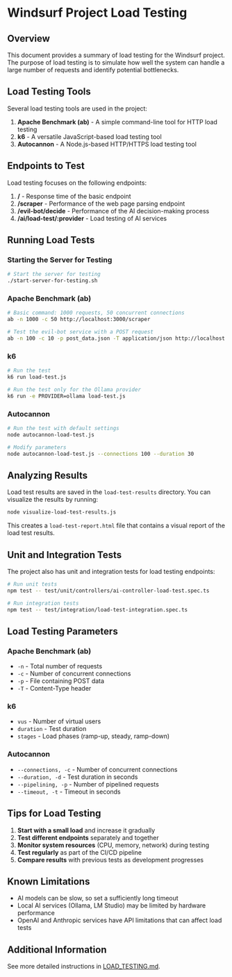 # Windsurf Project Load Testing

## Overview

This document provides a summary of load testing for the Windsurf project. The purpose of load testing is to simulate how well the system can handle a large number of requests and identify potential bottlenecks.

## Load Testing Tools

Several load testing tools are used in the project:

1. **Apache Benchmark (ab)** - A simple command-line tool for HTTP load testing
2. **k6** - A versatile JavaScript-based load testing tool
3. **Autocannon** - A Node.js-based HTTP/HTTPS load testing tool

## Endpoints to Test

Load testing focuses on the following endpoints:

1. **/** - Response time of the basic endpoint
2. **/scraper** - Performance of the web page parsing endpoint
3. **/evil-bot/decide** - Performance of the AI decision-making process
4. **/ai/load-test/:provider** - Load testing of AI services

## Running Load Tests

### Starting the Server for Testing

```bash
# Start the server for testing
./start-server-for-testing.sh
```

### Apache Benchmark (ab)

```bash
# Basic command: 1000 requests, 50 concurrent connections
ab -n 1000 -c 50 http://localhost:3000/scraper

# Test the evil-bot service with a POST request
ab -n 100 -c 10 -p post_data.json -T application/json http://localhost:3000/evil-bot/decide
```

### k6

```bash
# Run the test
k6 run load-test.js

# Run the test only for the Ollama provider
k6 run -e PROVIDER=ollama load-test.js
```

### Autocannon

```bash
# Run the test with default settings
node autocannon-load-test.js

# Modify parameters
node autocannon-load-test.js --connections 100 --duration 30
```

## Analyzing Results

Load test results are saved in the `load-test-results` directory. You can visualize the results by running:

```bash
node visualize-load-test-results.js
```

This creates a `load-test-report.html` file that contains a visual report of the load test results.

## Unit and Integration Tests

The project also has unit and integration tests for load testing endpoints:

```bash
# Run unit tests
npm test -- test/unit/controllers/ai-controller-load-test.spec.ts

# Run integration tests
npm test -- test/integration/load-test-integration.spec.ts
```

## Load Testing Parameters

### Apache Benchmark (ab)

- `-n` - Total number of requests
- `-c` - Number of concurrent connections
- `-p` - File containing POST data
- `-T` - Content-Type header

### k6

- `vus` - Number of virtual users
- `duration` - Test duration
- `stages` - Load phases (ramp-up, steady, ramp-down)

### Autocannon

- `--connections, -c` - Number of concurrent connections
- `--duration, -d` - Test duration in seconds
- `--pipelining, -p` - Number of pipelined requests
- `--timeout, -t` - Timeout in seconds

## Tips for Load Testing

1. **Start with a small load** and increase it gradually
2. **Test different endpoints** separately and together
3. **Monitor system resources** (CPU, memory, network) during testing
4. **Test regularly** as part of the CI/CD pipeline
5. **Compare results** with previous tests as development progresses

## Known Limitations

- AI models can be slow, so set a sufficiently long timeout
- Local AI services (Ollama, LM Studio) may be limited by hardware performance
- OpenAI and Anthropic services have API limitations that can affect load tests

## Additional Information

See more detailed instructions in [LOAD_TESTING.md](./LOAD_TESTING.md).
